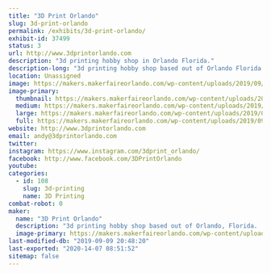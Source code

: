 ```yaml
---
title: "3D Print Orlando"
slug: 3d-print-orlando
permalink: /exhibits/3d-print-orlando/
exhibit-id: 37499
status: 3
url: http://www.3dprintorlando.com
description: "3d printing hobby shop in Orlando Florida."
description-long: "3d printing hobby shop based out of Orlando Florida.  We sell printers, filament, parts and accessories for most 3d printers.  We also provide 3d printing, upgrade, and repair services on most 3d printers.  "
location: Unassigned
image: https://makers.makerfaireorlando.com/wp-content/uploads/2019/09/65140959_388545205105208_5591535038383521792_o-1024x768.jpg
image-primary:
  thumbnail: https://makers.makerfaireorlando.com/wp-content/uploads/2019/09/65140959_388545205105208_5591535038383521792_o-150x150.jpg
  medium: https://makers.makerfaireorlando.com/wp-content/uploads/2019/09/65140959_388545205105208_5591535038383521792_o-300x225.jpg
  large: https://makers.makerfaireorlando.com/wp-content/uploads/2019/09/65140959_388545205105208_5591535038383521792_o-1024x768.jpg
  full: https://makers.makerfaireorlando.com/wp-content/uploads/2019/09/65140959_388545205105208_5591535038383521792_o.jpg
website: http://www.3dprintorlando.com
email: andy@3dprintorlando.com
twitter: 
instagram: https://www.instagram.com/3dprint_orlando/
facebook: http://www.facebook.com/3DPrintOrlando
youtube: 
categories:
  - id: 108
    slug: 3d-printing
    name: 3D Printing
combat-robot: 0
maker:
  name: "3D Print Orlando"
  description: "3d printing hobby shop based out of Orlando, Florida.  "
  image-primary: https://makers.makerfaireorlando.com/wp-content/uploads/2019/09/59129548_360136704612725_6077091167189598208_n.jpg
last-modified-db: "2019-09-09 20:48:20"
last-exported: "2020-14-07 08:51:52"
sitemap: false
---
```

